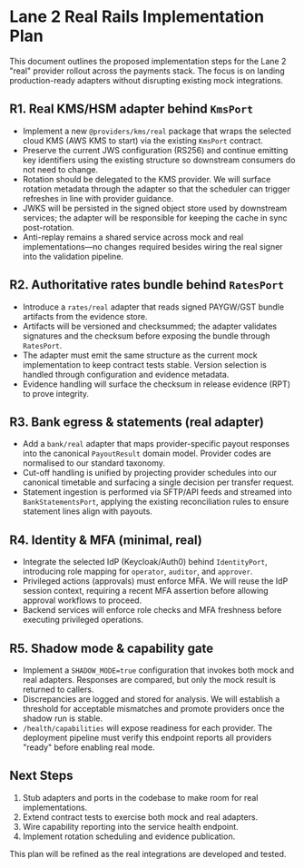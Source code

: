 # Lane 2 Real Rails Implementation Plan

This document outlines the proposed implementation steps for the Lane 2 "real" provider rollout across the payments stack. The focus is on landing production-ready adapters without disrupting existing mock integrations.

## R1. Real KMS/HSM adapter behind `KmsPort`

* Implement a new `@providers/kms/real` package that wraps the selected cloud KMS (AWS KMS to start) via the existing `KmsPort` contract.
* Preserve the current JWS configuration (RS256) and continue emitting key identifiers using the existing structure so downstream consumers do not need to change.
* Rotation should be delegated to the KMS provider. We will surface rotation metadata through the adapter so that the scheduler can trigger refreshes in line with provider guidance.
* JWKS will be persisted in the signed object store used by downstream services; the adapter will be responsible for keeping the cache in sync post-rotation.
* Anti-replay remains a shared service across mock and real implementations—no changes required besides wiring the real signer into the validation pipeline.

## R2. Authoritative rates bundle behind `RatesPort`

* Introduce a `rates/real` adapter that reads signed PAYGW/GST bundle artifacts from the evidence store.
* Artifacts will be versioned and checksummed; the adapter validates signatures and the checksum before exposing the bundle through `RatesPort`.
* The adapter must emit the same structure as the current mock implementation to keep contract tests stable. Version selection is handled through configuration and evidence metadata.
* Evidence handling will surface the checksum in release evidence (RPT) to prove integrity.

## R3. Bank egress & statements (real adapter)

* Add a `bank/real` adapter that maps provider-specific payout responses into the canonical `PayoutResult` domain model. Provider codes are normalised to our standard taxonomy.
* Cut-off handling is unified by projecting provider schedules into our canonical timetable and surfacing a single decision per transfer request.
* Statement ingestion is performed via SFTP/API feeds and streamed into `BankStatementsPort`, applying the existing reconciliation rules to ensure statement lines align with payouts.

## R4. Identity & MFA (minimal, real)

* Integrate the selected IdP (Keycloak/Auth0) behind `IdentityPort`, introducing role mapping for `operator`, `auditor`, and `approver`.
* Privileged actions (approvals) must enforce MFA. We will reuse the IdP session context, requiring a recent MFA assertion before allowing approval workflows to proceed.
* Backend services will enforce role checks and MFA freshness before executing privileged operations.

## R5. Shadow mode & capability gate

* Implement a `SHADOW_MODE=true` configuration that invokes both mock and real adapters. Responses are compared, but only the mock result is returned to callers.
* Discrepancies are logged and stored for analysis. We will establish a threshold for acceptable mismatches and promote providers once the shadow run is stable.
* `/health/capabilities` will expose readiness for each provider. The deployment pipeline must verify this endpoint reports all providers "ready" before enabling real mode.

## Next Steps

1. Stub adapters and ports in the codebase to make room for real implementations.
2. Extend contract tests to exercise both mock and real adapters.
3. Wire capability reporting into the service health endpoint.
4. Implement rotation scheduling and evidence publication.

This plan will be refined as the real integrations are developed and tested.
